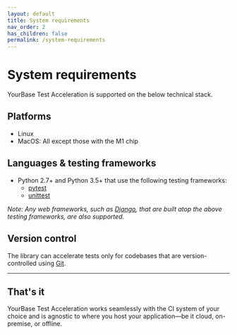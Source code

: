 ```yaml
---
layout: default
title: System requirements
nav_order: 2
has_children: false
permalink: /system-requirements
---
```


# System requirements
YourBase Test Acceleration is supported on the below technical stack.

## Platforms
- Linux
- MacOS: All except those with the M1 chip

## Languages & testing frameworks
- Python 2.7+ and Python 3.5+ that use the following testing frameworks:
  - [pytest](https://docs.pytest.org/en/6.2.x/)
  - [unittest](https://docs.python.org/3/library/unittest.html)

_Note: Any web frameworks, such as [Django](https://www.djangoproject.com/), that are built atop the above testing frameworks, are also supported._

## Version control
The library can accelerate tests only for codebases that are version-controlled using [Git](https://git-scm.com/). 

---

## That's it
YourBase Test Acceleration works seamlessly with the CI system of your choice and is agnostic to where you host your application—be it cloud, on-premise, or offline.
